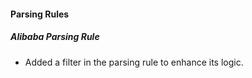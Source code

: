 
#### Parsing Rules

##### Alibaba Parsing Rule

- Added a filter in the parsing rule to enhance its logic.
